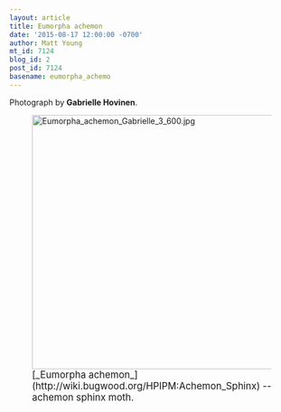 ```yaml
---
layout: article
title: Eumorpha achemon
date: '2015-08-17 12:00:00 -0700'
author: Matt Young
mt_id: 7124
blog_id: 2
post_id: 7124
basename: eumorpha_achemo
---
```

Photograph by **Gabrielle Hovinen**.

<figure>
<img src="{{ site.baseurl }}/uploads/2015/Eumorpha_achemon_Gabrielle_3_600.jpg" alt="Eumorpha_achemon_Gabrielle_3_600.jpg" width="600" height="450" />
<figcaption markdown="span">
<big>[_Eumorpha achemon_](http://wiki.bugwood.org/HPIPM:Achemon_Sphinx) -- achemon sphinx moth.</big>

</figcaption>
</figure>
